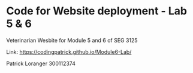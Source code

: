 # Code for Website deployment - Lab 5 & 6

Veterinarian Wesbite for Module 5 and 6 of SEG 3125

Link: https://codingpatrick.github.io/Module6-Lab/

Patrick Loranger 300112374
